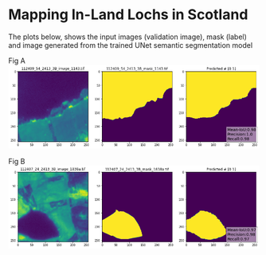 # Mapping In-Land Lochs in Scotland

The plots below, shows the input images (validation image), mask (label) and image generated from the trained UNet semantic segmentation model

Fig A
<img src='https://github.com/edd3x/water_quality_planet_data/blob/main/predicts1.png' style="background-color:white;">


Fig B
<img src='https://github.com/edd3x/water_quality_planet_data/blob/main/predicts2.png' style="background-color:white;">
